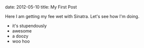 date: 2012-05-10
title: My First Post

Here I am getting my fee wet with Sinatra.  Let's see how I'm doing.

* it's stupendously
* awesome
* a doozy
* woo hoo
